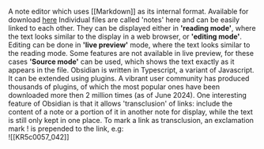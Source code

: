 A note editor which uses [[Markdown]] as its internal format. Available for download [here](https://obsidian.md/)
Individual files are called 'notes' here and can be easily linked to each other. They can be displayed either in **'reading mode'**, where the text looks similar to the display in a web browser, or **'editing mode'**. Editing can be done in **'live preview'** mode, where the text looks similar to the reading mode.  Some features are not available in live preview, for these cases **'Source mode'** can be used, which shows the text exactly as it appears in the file. 
Obsidian is written in Typescript, a variant of Javascript. It can be extended using plugins.  A vibrant user community has produced thousands of plugins, of which the most popular ones have been downloaded more then 2 million times (as of June 2024). 
One interesting feature of Obsidian is that it allows 'transclusion' of links: include the content of a note or a portion of it in another note for display, while the text is still only kept in one place. To mark a link as transclusion, an exclamation mark ! is prepended to the link, e.g:  
![[KR5c0057_042]]
